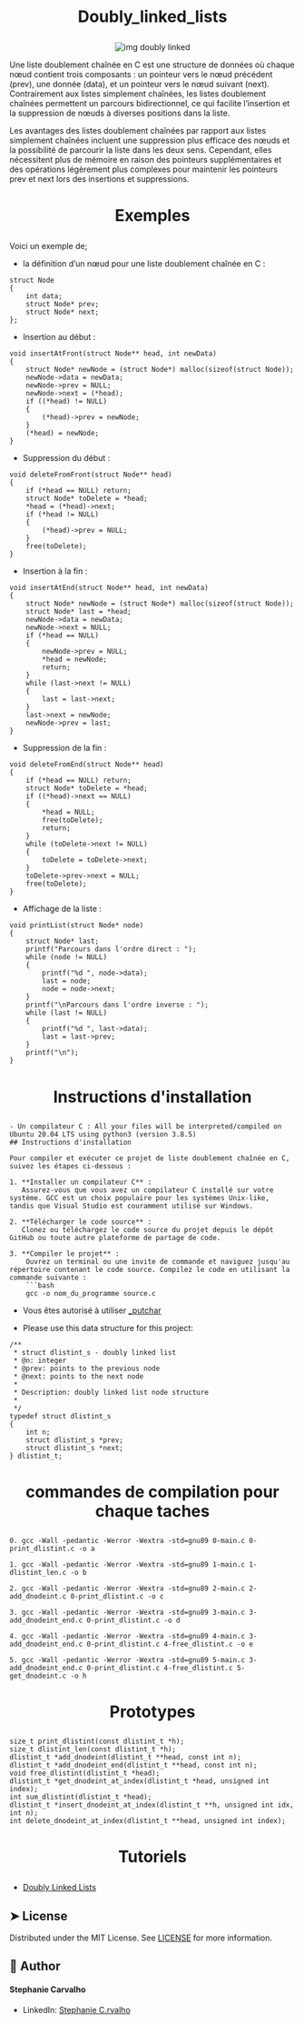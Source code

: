 # <p align="center">Doubly_linked_lists</p>

<p align="center">
  <img src="https://www.c-sharpcorner.com/article/doubly-linked-list-and-circular-linked-list-in-c-sharp/Images/DeleteAtEnd.png" alt="img doubly linked" />
</p>

Une liste doublement chaînée en C est une structure de données où chaque nœud contient trois composants : un pointeur vers le nœud précédent (prev), une donnée (data), et un pointeur vers le nœud suivant (next). Contrairement aux listes simplement chaînées, les listes doublement chaînées permettent un parcours bidirectionnel, ce qui facilite l’insertion et la suppression de nœuds à diverses positions dans la liste.

Les avantages des listes doublement chaînées par rapport aux listes simplement chaînées incluent une suppression plus efficace des nœuds et la possibilité de parcourir la liste dans les deux sens. Cependant, elles nécessitent plus de mémoire en raison des pointeurs supplémentaires et des opérations légèrement plus complexes pour maintenir les pointeurs prev et next lors des insertions et suppressions.

# <p align="center">Exemples</p>

Voici un exemple de;

- la définition d’un nœud pour une liste doublement chaînée en C :

```
struct Node
{
	int data;
	struct Node* prev;
	struct Node* next;
};

```
- Insertion au début :

```
void insertAtFront(struct Node** head, int newData)
{
	struct Node* newNode = (struct Node*) malloc(sizeof(struct Node));
	newNode->data = newData;
	newNode->prev = NULL;
	newNode->next = (*head);
	if ((*head) != NULL)
	{
		(*head)->prev = newNode;
	}
	(*head) = newNode;
}
```
- Suppression du début :

```
void deleteFromFront(struct Node** head)
{
	if (*head == NULL) return;
	struct Node* toDelete = *head;
	*head = (*head)->next;
	if (*head != NULL)
	{
		(*head)->prev = NULL;
	}
	free(toDelete);
}
```
- Insertion à la fin :

```
void insertAtEnd(struct Node** head, int newData)
{
    struct Node* newNode = (struct Node*) malloc(sizeof(struct Node));
    struct Node* last = *head;
    newNode->data = newData;
    newNode->next = NULL;
    if (*head == NULL)
	{
        newNode->prev = NULL;
        *head = newNode;
        return;
    }
    while (last->next != NULL)
	{
        last = last->next;
    }
    last->next = newNode;
    newNode->prev = last;
}
```
- Suppression de la fin :

```
void deleteFromEnd(struct Node** head)
{
	if (*head == NULL) return;
	struct Node* toDelete = *head;
	if ((*head)->next == NULL)
	{
		*head = NULL;
		free(toDelete);
		return;
	}
	while (toDelete->next != NULL)
	{
		toDelete = toDelete->next;
	}
	toDelete->prev->next = NULL;
	free(toDelete);
}
```
- Affichage de la liste :

```
void printList(struct Node* node)
{
	struct Node* last;
	printf("Parcours dans l'ordre direct : ");
	while (node != NULL)
	{
		printf("%d ", node->data);
		last = node;
		node = node->next;
	}
	printf("\nParcours dans l'ordre inverse : ");
	while (last != NULL)
	{
		printf("%d ", last->data);
		last = last->prev;
	}
	printf("\n");
}
```

# <p align="center">Instructions d'installation</p>
```
- Un compilateur C : All your files will be interpreted/compiled on Ubuntu 20.04 LTS using python3 (version 3.8.5)
## Instructions d'installation

Pour compiler et exécuter ce projet de liste doublement chaînée en C, suivez les étapes ci-dessous :

1. **Installer un compilateur C** :
   Assurez-vous que vous avez un compilateur C installé sur votre système. GCC est un choix populaire pour les systèmes Unix-like, tandis que Visual Studio est couramment utilisé sur Windows.

2. **Télécharger le code source** :
   Clonez ou téléchargez le code source du projet depuis le dépôt GitHub ou toute autre plateforme de partage de code.

3. **Compiler le projet** :
	Ouvrez un terminal ou une invite de commande et naviguez jusqu'au répertoire contenant le code source. Compilez le code en utilisant la commande suivante :
	```bash
	gcc -o nom_du_programme source.c
```

- Vous êtes autorisé à utiliser [_putchar](https://github.com/hs-hq/_putchar.c/blob/main/_putchar.c)

- Please use this data structure for this project:

```
/**
 * struct dlistint_s - doubly linked list
 * @n: integer
 * @prev: points to the previous node
 * @next: points to the next node
 *
 * Description: doubly linked list node structure
 *
 */
typedef struct dlistint_s
{
    int n;
    struct dlistint_s *prev;
    struct dlistint_s *next;
} dlistint_t;
```

# <p align="center">commandes de compilation pour chaque taches</p>

```
0. gcc -Wall -pedantic -Werror -Wextra -std=gnu89 0-main.c 0-print_dlistint.c -o a
```

```
1. gcc -Wall -pedantic -Werror -Wextra -std=gnu89 1-main.c 1-dlistint_len.c -o b
```

```
2. gcc -Wall -pedantic -Werror -Wextra -std=gnu89 2-main.c 2-add_dnodeint.c 0-print_dlistint.c -o c
```

```
3. gcc -Wall -pedantic -Werror -Wextra -std=gnu89 3-main.c 3-add_dnodeint_end.c 0-print_dlistint.c -o d
```

```
4. gcc -Wall -pedantic -Werror -Wextra -std=gnu89 4-main.c 3-add_dnodeint_end.c 0-print_dlistint.c 4-free_dlistint.c -o e
```

```
5. gcc -Wall -pedantic -Werror -Wextra -std=gnu89 5-main.c 3-add_dnodeint_end.c 0-print_dlistint.c 4-free_dlistint.c 5-get_dnodeint.c -o h
```
# <p align="center">Prototypes</p>
```
size_t print_dlistint(const dlistint_t *h);
size_t dlistint_len(const dlistint_t *h);
dlistint_t *add_dnodeint(dlistint_t **head, const int n);
dlistint_t *add_dnodeint_end(dlistint_t **head, const int n);
void free_dlistint(dlistint_t *head);
dlistint_t *get_dnodeint_at_index(dlistint_t *head, unsigned int index);
int sum_dlistint(dlistint_t *head);
dlistint_t *insert_dnodeint_at_index(dlistint_t **h, unsigned int idx, int n);
int delete_dnodeint_at_index(dlistint_t **head, unsigned int index);
```

# <p align="center">Tutoriels</p>

- [Doubly Linked Lists](https://www.youtube.com/watch?v=k0pjD12bzP0)

## ➤ License
Distributed under the MIT License.
See [LICENSE](https://www.holbertonschool.fr/) for more information.


## 🙇 Author
#### Stephanie Carvalho
- LinkedIn: [Stephanie C.rvalho](https://www.linkedin.com/in/stephanie-c-35582a13a/)
